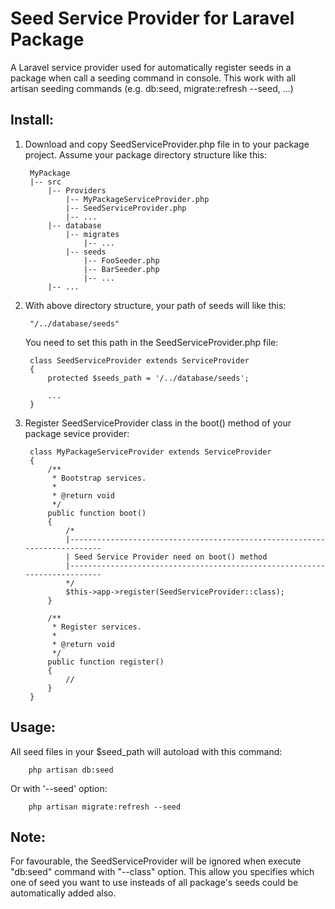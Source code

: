 # Seed Service Provider for Laravel Package

A Laravel service provider used for automatically register seeds in a package when call a seeding command in console. This work with all artisan seeding commands (e.g. db:seed, migrate:refresh --seed, ...)

## Install:

1. Download and copy SeedServiceProvider.php file in to your package project.
   Assume your package directory structure like this:

        MyPackage
        |-- src
            |-- Providers
                |-- MyPackageServiceProvider.php
                |-- SeedServiceProvider.php
                |-- ...
            |-- database
                |-- migrates
                    |-- ...
                |-- seeds
                    |-- FooSeeder.php
                    |-- BarSeeder.php
                    |-- ...
            |-- ...


2. With above directory structure, your path of seeds will like this:

        "/../database/seeds"
         
   You need to set this path in the SeedServiceProvider.php file:

        class SeedServiceProvider extends ServiceProvider
        {
            protected $seeds_path = '/../database/seeds';
            
            ...
        }

3. Register SeedServiceProvider class in the boot() method of your package sevice provider:

        class MyPackageServiceProvider extends ServiceProvider
        {
            /**
             * Bootstrap services.
             *
             * @return void
             */
            public function boot()
            {
                /*
                |--------------------------------------------------------------------------
                | Seed Service Provider need on boot() method
                |--------------------------------------------------------------------------
                */
                $this->app->register(SeedServiceProvider::class);
            }

            /**
             * Register services.
             *
             * @return void
             */
            public function register()
            {
                //
            }
        }


## Usage:
All seed files in your $seed_path will autoload with this command:

        php artisan db:seed

Or with '--seed' option:

        php artisan migrate:refresh --seed

## Note:
For favourable, the SeedServiceProvider will be ignored when execute "db:seed" command with "--class" option. This allow you specifies which one of seed you want to use insteads of all package's seeds could be automatically added also.
